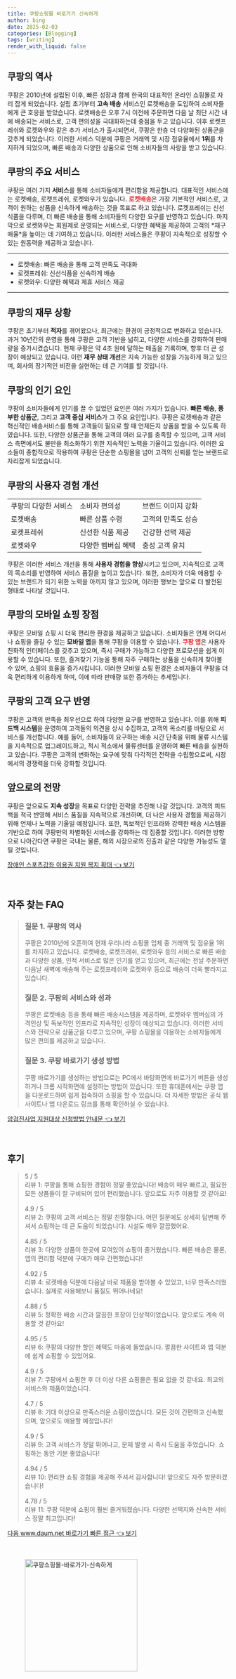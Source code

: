 ```yaml
---
title: 쿠팡쇼핑몰 바로가기 신속하게
author: bing
date: 2025-02-03
categories: [Blogging]
tags: [writing]
render_with_liquid: false
---
```



<h2 id='쿠팡의 역사'>쿠팡의 역사</h2>

<p>쿠팡은 2010년에 설립된 이후, 빠른 성장과 함께 한국의 대표적인 온라인 쇼핑몰로 자리 잡게 되었습니다. 설립 초기부터 <b>고속 배송</b> 서비스인 로켓배송을 도입하여 소비자들에게 큰 호응을 받았습니다. 로켓배송은 오후 7시 이전에 주문하면 다음 날 최단 시간 내에 배송되는 서비스로, 고객 편의성을 극대화하는데 중점을 두고 있습니다. 이후 로켓프레쉬와 로켓와우와 같은 추가 서비스가 출시되면서, 쿠팡은 한층 더 다양화된 상품군을 갖추게 되었습니다. 이러한 서비스 덕분에 쿠팡은 거래액 및 시장 점유율에서 <b>1위</b>를 차지하게 되었으며, 빠른 배송과 다양한 상품으로 인해 소비자들의 사랑을 받고 있습니다.</p>

<h2 id='쿠팡의 주요 서비스'>쿠팡의 주요 서비스</h2>

<p>쿠팡은 여러 가지 <b>서비스</b>를 통해 소비자들에게 편리함을 제공합니다. 대표적인 서비스에는 로켓배송, 로켓프레쉬, 로켓와우가 있습니다. <b><span style="color: #ee2323;">로켓배송</span></b>은 가장 기본적인 서비스로, 고객이 원하는 상품을 신속하게 배송하는 것을 목표로 하고 있습니다. 로켓프레쉬는 신선식품을 다루며, 더 빠른 배송을 통해 소비자들의 다양한 요구를 반영하고 있습니다. 마지막으로 로켓와우는 회원제로 운영되는 서비스로, 다양한 혜택을 제공하여 고객의 *재구매율*을 높이는 데 기여하고 있습니다. 이러한 서비스들은 쿠팡이 지속적으로 성장할 수 있는 원동력을 제공하고 있습니다.</p>

<hr />

<ul>
    <li>로켓배송: 빠른 배송을 통해 고객 만족도 극대화</li>
    <li>로켓프레쉬: 신선식품을 신속하게 배송</li>
    <li>로켓와우: 다양한 혜택과 제휴 서비스 제공</li>
</ul>

<hr />

<h2 id='쿠팡의 재무 상황'>쿠팡의 재무 상황</h2>

<p>쿠팡은 초기부터 <b>적자</b>를 겪어왔으나, 최근에는 환경이 긍정적으로 변화하고 있습니다. 과거 10년간의 운영을 통해 쿠팡은 고객 기반을 넓히고, 다양한 서비스를 강화하여 판매량을 증가시켰습니다. 현재 쿠팡은 약 4조 원에 달하는 매출을 기록하며, 향후 더 큰 성장이 예상되고 있습니다. 이런 <b>재무 상태 개선</b>은 지속 가능한 성장을 가능하게 하고 있으며, 회사의 장기적인 비전을 실현하는 데 큰 기여를 할 것입니다.</p>

<h2 id='쿠팡의 인기 요인'>쿠팡의 인기 요인</h2>

<p>쿠팡이 소비자들에게 인기를 끌 수 있었던 요인은 여러 가지가 있습니다. <b>빠른 배송</b>, <b>풍부한 상품군</b>, 그리고 <b>고객 중심 서비스</b>가 그 주요 요인입니다. 쿠팡은 로켓배송과 같은 혁신적인 배송서비스를 통해 고객들이 필요로 할 때 언제든지 상품을 받을 수 있도록 하였습니다. 또한, 다양한 상품군을 통해 고객의 여러 요구를 충족할 수 있으며, 고객 서비스 측면에서도 불만을 최소화하기 위한 지속적인 노력을 기울이고 있습니다. 이러한 요소들이 종합적으로 작용하여 쿠팡은 단순한 쇼핑몰을 넘어 고객의 신뢰를 얻는 브랜드로 자리잡게 되었습니다.</p>

<h2 id='쿠팡의 사용자 경험 개선'>쿠팡의 사용자 경험 개선</h2>

<table>
    <tr>
        <td>쿠팡의 다양한 서비스</td>
        <td>소비자 편의성</td>
        <td>브랜드 이미지 강화</td>
    </tr>
    <tr>
        <td>로켓배송</td>
        <td>빠른 상품 수령</td>
        <td>고객의 만족도 상승</td>
    </tr>
    <tr>
        <td>로켓프레쉬</td>
        <td>신선한 식품 제공</td>
        <td>건강한 선택 제공</td>
    </tr>
    <tr>
        <td>로켓와우</td>
        <td>다양한 멤버십 혜택</td>
        <td>충성 고객 유치</td>
    </tr>
</table>

<p>쿠팡은 이러한 서비스 개선을 통해 <b>사용자 경험을 향상</b>시키고 있으며, 지속적으로 고객의 목소리를 반영하여 서비스 품질을 높이고 있습니다. 또한, 소비자가 더욱 애용할 수 있는 브랜드가 되기 위한 노력을 아끼지 않고 있으며, 이러한 행보는 앞으로 더 발전된 형태로 나타날 것입니다.</p>

<h2 id='쿠팡의 모바일 쇼핑 장점'>쿠팡의 모바일 쇼핑 장점</h2>

<p>쿠팡은 모바일 쇼핑 시 더욱 편리한 환경을 제공하고 있습니다. 소비자들은 언제 어디서나 쇼핑을 즐길 수 있는 <b>모바일 앱</b>을 통해 쿠팡을 이용할 수 있습니다. <b><span style="color: #ee2323;">쿠팡 앱</span></b>은 사용자 친화적 인터페이스를 갖추고 있으며, 즉시 구매가 가능하고 다양한 프로모션을 쉽게 이용할 수 있습니다. 또한, 즐겨찾기 기능을 통해 자주 구매하는 상품을 신속하게 찾아볼 수 있어, 쇼핑의 효율을 증가시킵니다. 이러한 모바일 쇼핑 환경은 소비자들이 쿠팡을 더욱 편리하게 이용하게 하며, 이에 따라 판매량 또한 증가하는 추세입니다.</p>

<h2 id='쿠팡의 고객 요구 반영'>쿠팡의 고객 요구 반영</h2>

<p>쿠팡은 고객의 만족을 최우선으로 하여 다양한 요구를 반영하고 있습니다. 이를 위해 <b>피드백 시스템</b>을 운영하여 고객들의 의견을 상시 수집하고, 고객의 목소리를 바탕으로 서비스를 개선합니다. 예를 들어, 소비자들이 요구하는 배송 시간 단축을 위해 물류 시스템을 지속적으로 업그레이드하고, 적시 적소에서 물류센터를 운영하여 빠른 배송을 실현하고 있습니다. 쿠팡은 고객의 변화하는 요구에 맞춰 다각적인 전략을 수립함으로써, 시장에서의 경쟁력을 더욱 강화할 것입니다.</p>

<h2 id='앞으로의 전망'>앞으로의 전망</h2>

<p>쿠팡은 앞으로도 <b>지속 성장</b>을 목표로 다양한 전략을 추진해 나갈 것입니다. 고객의 피드백을 적극 반영해 서비스 품질을 지속적으로 개선하며, 더 나은 사용자 경험을 제공하기 위해 언제나 노력을 기울일 예정입니다. 또한, 독보적인 인프라와 강력한 배송 시스템을 기반으로 하여 쿠팡만의 차별화된 서비스를 강화하는 데 집중할 것입니다. 이러한 방향으로 나아간다면 쿠팡은 국내는 물론, 해외 시장으로의 진출과 같은 다양한 가능성도 열릴 것입니다.</p>


<p><a class="click-button" title="장애인 스포츠강좌 이용권 지원 복지 확대" href="https://24nara.github.io/posts/%EC%9E%A5%EC%95%A0%EC%9D%B8-%EC%8A%A4%ED%8F%AC%EC%B8%A0%EA%B0%95%EC%A2%8C-%EC%9D%B4%EC%9A%A9%EA%B6%8C-%EC%A7%80%EC%9B%90-%EB%B3%B5%EC%A7%80-%ED%99%95%EB%8C%80/" rel="dofollow">장애인 스포츠강좌 이용권 지원 복지 확대 👈 보기</a></p><br>
<h2 id='자주_찾는_FAQ'>자주 찾는 FAQ</h2>
<div itemscope="" itemtype="https://schema.org/FAQPage"> 
<blockquote> 
<div itemscope="" itemprop="mainEntity" itemtype="https://schema.org/Question"> 
<h3 itemprop="name">질문 1. 쿠팡의 역사</h3> 
<div itemscope="" itemprop="acceptedAnswer" itemtype="https://schema.org/Answer"> 
<span itemprop="text"> 
<p>쿠팡은 2010년에 오픈하여 현재 우리나라 쇼핑몰 업체 중 거래액 및 점유율 1위를 차지하고 있습니다. 로켓배송, 로켓프레쉬, 로켓와우 등의 서비스로 빠른 배송과 다양한 상품, 인적 서비스로 많은 인기를 얻고 있으며, 최근에는 전날 주문하면 다음날 새벽에 배송해 주는 로켓프레쉬와 로켓와우 등으로 배송이 더욱 빨라지고 있습니다.</p> 
</span> 
</div> 
</div> 
<div itemscope="" itemprop="mainEntity" itemtype="https://schema.org/Question"> 
<h3 itemprop="name">질문 2. 쿠팡의 서비스와 성과</h3> 
<div itemscope="" itemprop="acceptedAnswer" itemtype="https://schema.org/Answer"> 
<span itemprop="text"> 
<p>쿠팡은 로켓배송 등을 통해 빠른 배송시스템을 제공하며, 로켓와우 멤버십의 가격인상 및 독보적인 인프라로 지속적인 성장이 예상되고 있습니다. 이러한 서비스와 전략으로 상품군을 다루고 있으며, 쿠팡 쇼핑몰을 이용하는 소비자들에게 많은 편의를 제공하고 있습니다.</p> 
</span> 
</div> 
</div> 
<div itemscope="" itemprop="mainEntity" itemtype="https://schema.org/Question"> 
<h3 itemprop="name">질문 3. 쿠팡 바로가기 생성 방법</h3> 
<div itemscope="" itemprop="acceptedAnswer" itemtype="https://schema.org/Answer"> 
<span itemprop="text"> 
<p>쿠팡 바로가기를 생성하는 방법으로는 PC에서 바탕화면에 바로가기 버튼을 생성하거나 크롬 시작화면에 설정하는 방법이 있습니다. 또한 휴대폰에서는 쿠팡 앱을 다운로드하여 쉽게 접속하여 쇼핑을 할 수 있습니다. 더 자세한 방법은 공식 웹사이트나 앱 다운로드 링크를 통해 확인하실 수 있습니다.</p> 
</span> 
</div> 
</div> 
</blockquote> 
</div>
<p><a class="click-button" title="암검진사업 지원대상 신청방법 안내문" href="https://24nara.github.io/posts/%EC%95%94%EA%B2%80%EC%A7%84%EC%82%AC%EC%97%85-%EC%A7%80%EC%9B%90%EB%8C%80%EC%83%81-%EC%8B%A0%EC%B2%AD%EB%B0%A9%EB%B2%95-%EC%95%88%EB%82%B4%EB%AC%B8/" rel="dofollow">암검진사업 지원대상 신청방법 안내문 👈 보기</a></p><br>
<h2 id='후기'>후기</h2>
<div itemscope itemtype="https://schema.org/Product">
  <blockquote>
  <div itemprop="review" itemscope itemtype="https://schema.org/Review">
      <div itemprop="reviewRating" itemscope itemtype="https://schema.org/Rating"> <span itemprop="ratingValue">5</span> / <span itemprop="bestRating">5</span> </div>
      <span itemprop="reviewBody">리뷰 1: 쿠팡을 통해 쇼핑한 경험이 정말 좋았습니다! 배송이 매우 빠르고, 필요한 모든 상품들이 잘 구비되어 있어 편리했습니다. 앞으로도 자주 이용할 것 같아요!</span>
  </div>
  <br>
  <div itemprop="review" itemscope itemtype="https://schema.org/Review">
      <div itemprop="reviewRating" itemscope itemtype="https://schema.org/Rating"> <span itemprop="ratingValue">4.9</span> / <span itemprop="bestRating">5</span> </div>
      <span itemprop="reviewBody">리뷰 2: 쿠팡의 고객 서비스는 정말 친절합니다. 어떤 질문에도 상세히 답변해 주셔서 쇼핑하는 데 큰 도움이 되었습니다. 시설도 매우 깔끔했어요.</span>
  </div>
  <br>
  <div itemprop="review" itemscope itemtype="https://schema.org/Review">
      <div itemprop="reviewRating" itemscope itemtype="https://schema.org/Rating"> <span itemprop="ratingValue">4.85</span> / <span itemprop="bestRating">5</span> </div>
      <span itemprop="reviewBody">리뷰 3: 다양한 상품이 한곳에 모여있어 쇼핑이 즐거웠습니다. 빠른 배송은 물론, 앱의 편리함 덕분에 구매가 매우 간편했습니다!</span>
  </div>
  <br>
  <div itemprop="review" itemscope itemtype="https://schema.org/Review">
      <div itemprop="reviewRating" itemscope itemtype="https://schema.org/Rating"> <span itemprop="ratingValue">4.92</span> / <span itemprop="bestRating">5</span> </div>
      <span itemprop="reviewBody">리뷰 4: 로켓배송 덕분에 다음날 바로 제품을 받아볼 수 있었고, 너무 만족스러웠습니다. 실제로 사용해보니 품질도 뛰어나네요!</span>
  </div>
  <br>
  <div itemprop="review" itemscope itemtype="https://schema.org/Review">
      <div itemprop="reviewRating" itemscope itemtype="https://schema.org/Rating"> <span itemprop="ratingValue">4.88</span> / <span itemprop="bestRating">5</span> </div>
      <span itemprop="reviewBody">리뷰 5: 정확한 배송 시간과 깔끔한 포장이 인상적이었습니다. 앞으로도 계속 이용할 것 같아요!</span>
  </div>
  <br>
  <div itemprop="review" itemscope itemtype="https://schema.org/Review">
      <div itemprop="reviewRating" itemscope itemtype="https://schema.org/Rating"> <span itemprop="ratingValue">4.95</span> / <span itemprop="bestRating">5</span> </div>
      <span itemprop="reviewBody">리뷰 6: 쿠팡의 다양한 할인 혜택도 마음에 들었습니다. 깔끔한 사이트와 앱 덕분에 쉽게 쇼핑할 수 있었어요.</span>
  </div>
  <br>
  <div itemprop="review" itemscope itemtype="https://schema.org/Review">
      <div itemprop="reviewRating" itemscope itemtype="https://schema.org/Rating"> <span itemprop="ratingValue">4.9</span> / <span itemprop="bestRating">5</span> </div>
      <span itemprop="reviewBody">리뷰 7: 쿠팡에서 쇼핑한 후 더 이상 다른 쇼핑몰은 필요 없을 것 같네요. 최고의 서비스와 제품이었습니다.</span>
  </div>
  <br>
  <div itemprop="review" itemscope itemtype="https://schema.org/Review">
      <div itemprop="reviewRating" itemscope itemtype="https://schema.org/Rating"> <span itemprop="ratingValue">4.7</span> / <span itemprop="bestRating">5</span> </div>
      <span itemprop="reviewBody">리뷰 8: 기대 이상으로 만족스러운 쇼핑이었습니다. 모든 것이 간편하고 신속했으며, 앞으로도 애용할 예정입니다!</span>
  </div>
  <br>
  <div itemprop="review" itemscope itemtype="https://schema.org/Review">
      <div itemprop="reviewRating" itemscope itemtype="https://schema.org/Rating"> <span itemprop="ratingValue">4.9</span> / <span itemprop="bestRating">5</span> </div>
      <span itemprop="reviewBody">리뷰 9: 고객 서비스가 정말 뛰어나고, 문제 발생 시 즉시 도움을 주었습니다. 쇼핑하는 동안 기분 좋았습니다!</span>
  </div>
  <br>
  <div itemprop="review" itemscope itemtype="https://schema.org/Review">
      <div itemprop="reviewRating" itemscope itemtype="https://schema.org/Rating"> <span itemprop="ratingValue">4.94</span> / <span itemprop="bestRating">5</span> </div>
      <span itemprop="reviewBody">리뷰 10: 편리한 쇼핑 경험을 제공해 주셔서 감사합니다! 앞으로도 자주 방문하겠습니다!</span>
  </div>
  <br>
  <div itemprop="review" itemscope itemtype="https://schema.org/Review">
      <div itemprop="reviewRating" itemscope itemtype="https://schema.org/Rating"> <span itemprop="ratingValue">4.78</span> / <span itemprop="bestRating">5</span> </div>
      <span itemprop="reviewBody">리뷰 11: 쿠팡 덕분에 쇼핑이 훨씬 즐거워졌습니다. 다양한 선택지와 신속한 서비스 정말 최고입니다!</span>
  </div>
  </blockquote>
</div>
<p><a class="click-button" title="다음 www.daum.net 바로가기 빠른 접근" href="https://24nara.github.io/posts/%EB%8B%A4%EC%9D%8C-www.daum.net-%EB%B0%94%EB%A1%9C%EA%B0%80%EA%B8%B0-%EB%B9%A0%EB%A5%B8-%EC%A0%91%EA%B7%BC/" rel="dofollow">다음 www.daum.net 바로가기 빠른 접근 👈 보기</a></p><br>
<figure class="image"><img src="https://24nara.github.io/assets/img/thumbnail/쿠팡쇼핑몰-바로가기-신속하게.webp" alt="쿠팡쇼핑몰-바로가기-신속하게" width="256" height="256"></figure>